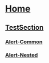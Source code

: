 # [Home](index.md)
## [TestSection](Index.md)
### [Alert-Common](Test/Alert_Common.md)
### [Alert-Nested](Test/Alert_Nested.md)